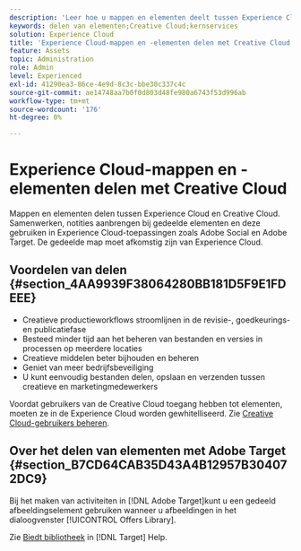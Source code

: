 ```yaml
---
description: 'Leer hoe u mappen en elementen deelt tussen Experience Cloud en Creative Cloud. '
keywords: delen van elementen;Creative Cloud;kernservices
solution: Experience Cloud
title: 'Experience Cloud-mappen en -elementen delen met Creative Cloud '
feature: Assets
topic: Administration
role: Admin
level: Experienced
exl-id: 41290ea3-86ce-4e9d-8c3c-bbe30c337c4c
source-git-commit: ae14748aa7b0f0d803d48fe980a6743f53d996ab
workflow-type: tm+mt
source-wordcount: '176'
ht-degree: 0%

---
```


# Experience Cloud-mappen en -elementen delen met Creative Cloud

Mappen en elementen delen tussen Experience Cloud en Creative Cloud. Samenwerken, notities aanbrengen bij gedeelde elementen en deze gebruiken in Experience Cloud-toepassingen zoals Adobe Social en Adobe Target. De gedeelde map moet afkomstig zijn van Experience Cloud.

## Voordelen van delen {#section_4AA9939F38064280BB181D5F9E1FDEEE}

* Creatieve productieworkflows stroomlijnen in de revisie-, goedkeurings- en publicatiefase
* Besteed minder tijd aan het beheren van bestanden en versies in processen op meerdere locaties
* Creatieve middelen beter bijhouden en beheren
* Geniet van meer bedrijfsbeveiliging
* U kunt eenvoudig bestanden delen, opslaan en verzenden tussen creatieve en marketingmedewerkers

Voordat gebruikers van de Creative Cloud toegang hebben tot elementen, moeten ze in de Experience Cloud worden gewhitelliseerd. Zie [Creative Cloud-gebruikers beheren](t-admin-add-cc-user.md#task_F36D4F1D49B44F09A54F7371810D2752).

## Over het delen van elementen met Adobe Target {#section_B7CD64CAB35D43A4B12957B304072DC9}

Bij het maken van activiteiten in [!DNL Adobe Target]kunt u een gedeeld afbeeldingselement gebruiken wanneer u afbeeldingen in het dialoogvenster [!UICONTROL Offers Library].

Zie [Biedt bibliotheek](https://experienceleague.adobe.com/docs/target/using/experiences/offers/manage-content.html?lang=en) in [!DNL Target] Help.
